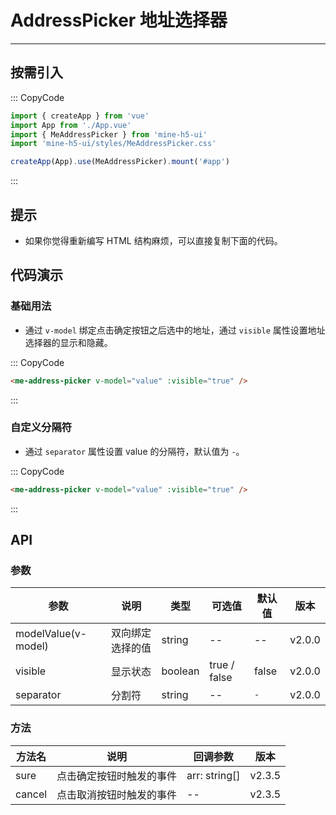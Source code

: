 # AddressPicker 地址选择器

---

## 按需引入

::: CopyCode

```ts
import { createApp } from 'vue'
import App from './App.vue'
import { MeAddressPicker } from 'mine-h5-ui'
import 'mine-h5-ui/styles/MeAddressPicker.css'

createApp(App).use(MeAddressPicker).mount('#app')
```

:::

## 提示

- 如果你觉得重新编写 HTML 结构麻烦，可以直接复制下面的代码。

## 代码演示

### 基础用法

- 通过 `v-model` 绑定点击确定按钮之后选中的地址，通过 `visible` 属性设置地址选择器的显示和隐藏。

::: CopyCode

```html
<me-address-picker v-model="value" :visible="true" />
```

:::

### 自定义分隔符

- 通过 `separator` 属性设置 value 的分隔符，默认值为 `-`。

::: CopyCode

```html
<me-address-picker v-model="value" :visible="true" />
```

:::

## API

### 参数

| 参数                | 说明             | 类型    | 可选值       | 默认值 | 版本   |
| ------------------- | ---------------- | ------- | ------------ | ------ | ------ |
| modelValue(v-model) | 双向绑定选择的值 | string  | --           | --     | v2.0.0 |
| visible             | 显示状态         | boolean | true / false | false  | v2.0.0 |
| separator           | 分割符           | string  | --           | `-`    | v2.0.0 |

### 方法

| 方法名 | 说明                     | 回调参数      | 版本   |
| ------ | ------------------------ | ------------- | ------ |
| sure   | 点击确定按钮时触发的事件 | arr: string[] | v2.3.5 |
| cancel | 点击取消按钮时触发的事件 | --            | v2.3.5 |

